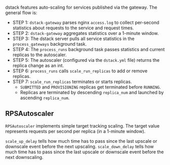 dstack features auto-scaling for services published via the gateway. The general flow is:

- STEP 1: `dstack-gateway` parses nginx `access.log` to collect per-second statistics about requests to the service and request times.
- STEP 2: `dstack-gateway` aggregates statistics over a 1-minute window.
- STEP 3: The dstack server pulls all service statistics in the `process_gateways` background task.
- STEP 4: The `process_runs` background task passes statistics and current replicas to the autoscaler.
- STEP 5: The autoscaler (configured via the `dstack.yml` file) returns the replica change as an int.
- STEP 6: `process_runs` calls `scale_run_replicas` to add or remove replicas.
- STEP 7: `scale_run_replicas` terminates or starts replicas.
    - `SUBMITTED` and `PROVISIONING` replicas get terminated before `RUNNING`.
    - Replicas are terminated by descending `replica_num` and launched by ascending `replica_num`.

## RPSAutoscaler

`RPSAutoscaler` implements simple target tracking scaling. The target value represents requests per second per replica (in a 1-minute window).

`scale_up_delay` tells how much time has to pass since the last upscale or downscale event before the next upscaling. `scale_down_delay` tells how much time has to pass since the last upscale or downscale event before the next downscaling.